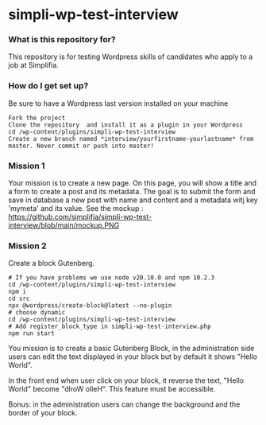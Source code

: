 # simpli-wp-test-interview

### What is this repository for? ###

This repository is for testing Wordpress skills of candidates who apply to a job at Simplifia.

### How do I get set up? ###

Be sure to have a Wordpress last version installed on your machine  
```
Fork the project  
Clone the repository  and install it as a plugin in your Wordpress
cd /wp-content/plugins/simpli-wp-test-interview
Create a new branch named *interview/yourfirstname-yourlastname* from master. Never commit or push into master!  
```
### Mission 1 ###

Your mission is to create a new page.
On this page, you will show a title and a form to create a post and its metadata.
The goal is to submit the form and save in database a new post with name and content and a metadata witj key  'mymeta' and its value.
See the mockup : https://github.com/simplifia/simpli-wp-test-interview/blob/main/mockup.PNG

### Mission 2 ###

Create a block Gutenberg. 

```
# If you have problems we use node v20.10.0 and npm 10.2.3
cd /wp-content/plugins/simpli-wp-test-interview
npm i
cd src
npx @wordpress/create-block@latest --no-plugin
# choose dynamic
cd /wp-content/plugins/simpli-wp-test-interview
# Add register_block_type in simpli-wp-test-interview.php 
npm run start
```
You mission is to create a basic Gutenberg Block, in the administration side 
users can edit the text displayed in your block but by default it shows "Hello World".

In the front end when user click on your block, it reverse the text, "Hello World" become "dlroW olleH".
This feature must be accessible.

Bonus: in the administration users can change the background and the border of your block.
